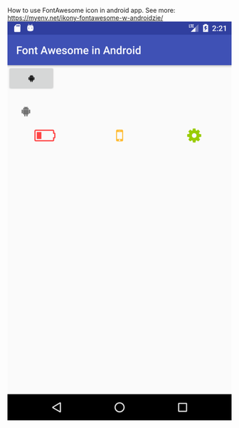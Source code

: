 How to use FontAwesome icon in android app. See more: https://myenv.net/ikony-fontawesome-w-androidzie/
![alt text](https://github.com/mmaciejow/fontawesome-in-android/blob/master/Screenshot.png?raw=true)

